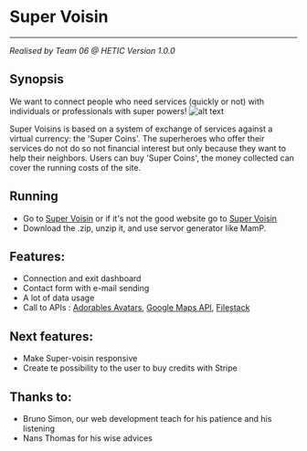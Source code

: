 # Super Voisin
-----------------------
*Realised by Team 06 @ HETIC*
*Version 1.0.0*

## Synopsis
We want to connect people who need services (quickly or not) with individuals or professionals with super powers!
![alt text](https://preview.ibb.co/fckRGn/Capture_d_e_cran_2018_04_13_a_01_41_50.png)

Super Voisins is based on a system of exchange of services against a virtual currency: the 'Super Coins'. The superheroes who offer their services do not do so not financial interest but only because they want to help their neighbors.
Users can buy 'Super Coins', the money collected can cover the running costs of the site.

## Running
 - Go to [Super Voisin](http://super-voisin.matthieutoussaint.fr) or if it's not the good website go to [Super Voisin](http://nicolasvrillac.com)
 - Download the .zip, unzip it, and use servor generator like MamP. 

## Features:
 - Connection and exit dashboard
 - Contact form with e-mail sending
 - A lot of data usage
 - Call to APIs : [Adorables Avatars](http://avatars.adorable.io/), [Google Maps API](https://developers.google.com/maps/?hl=fr), [Filestack](https://www.filestack.com/)

## Next features:
 - Make Super-voisin responsive
 - Create te possibility to the user to buy credits with Stripe

 ## Thanks to:
 - Bruno Simon, our web development teach for his patience and his listening
 - Nans Thomas for his wise advices